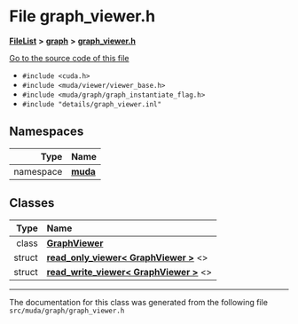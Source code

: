 

# File graph\_viewer.h



[**FileList**](files.md) **>** [**graph**](dir_946c6946a1291bae853a7ff8b793a277.md) **>** [**graph\_viewer.h**](graph__viewer_8h.md)

[Go to the source code of this file](graph__viewer_8h_source.md)



* `#include <cuda.h>`
* `#include <muda/viewer/viewer_base.h>`
* `#include <muda/graph/graph_instantiate_flag.h>`
* `#include "details/graph_viewer.inl"`













## Namespaces

| Type | Name |
| ---: | :--- |
| namespace | [**muda**](namespacemuda.md) <br> |


## Classes

| Type | Name |
| ---: | :--- |
| class | [**GraphViewer**](classmuda_1_1_graph_viewer.md) <br> |
| struct | [**read\_only\_viewer&lt; GraphViewer &gt;**](structmuda_1_1read__only__viewer_3_01_graph_viewer_01_4.md) &lt;&gt;<br> |
| struct | [**read\_write\_viewer&lt; GraphViewer &gt;**](structmuda_1_1read__write__viewer_3_01_graph_viewer_01_4.md) &lt;&gt;<br> |



















































------------------------------
The documentation for this class was generated from the following file `src/muda/graph/graph_viewer.h`

